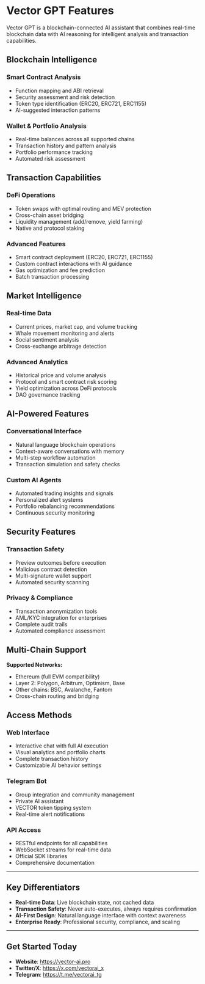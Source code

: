 # Vector GPT Features

Vector GPT is a blockchain-connected AI assistant that combines real-time blockchain data with AI reasoning for intelligent analysis and transaction capabilities.

## **Blockchain Intelligence**

### Smart Contract Analysis
- Function mapping and ABI retrieval
- Security assessment and risk detection
- Token type identification (ERC20, ERC721, ERC1155)
- AI-suggested interaction patterns

### Wallet & Portfolio Analysis
- Real-time balances across all supported chains
- Transaction history and pattern analysis
- Portfolio performance tracking
- Automated risk assessment

## **Transaction Capabilities**

### DeFi Operations
- Token swaps with optimal routing and MEV protection
- Cross-chain asset bridging
- Liquidity management (add/remove, yield farming)
- Native and protocol staking

### Advanced Features
- Smart contract deployment (ERC20, ERC721, ERC1155)
- Custom contract interactions with AI guidance
- Gas optimization and fee prediction
- Batch transaction processing

## **Market Intelligence**

### Real-time Data
- Current prices, market cap, and volume tracking
- Whale movement monitoring and alerts
- Social sentiment analysis
- Cross-exchange arbitrage detection

### Advanced Analytics
- Historical price and volume analysis
- Protocol and smart contract risk scoring
- Yield optimization across DeFi protocols
- DAO governance tracking

## **AI-Powered Features**

### Conversational Interface
- Natural language blockchain operations
- Context-aware conversations with memory
- Multi-step workflow automation
- Transaction simulation and safety checks

### Custom AI Agents
- Automated trading insights and signals
- Personalized alert systems
- Portfolio rebalancing recommendations
- Continuous security monitoring

## **Security Features**

### Transaction Safety
- Preview outcomes before execution
- Malicious contract detection
- Multi-signature wallet support
- Automated security scanning

### Privacy & Compliance
- Transaction anonymization tools
- AML/KYC integration for enterprises
- Complete audit trails
- Automated compliance assessment

## **Multi-Chain Support**

**Supported Networks:**
- Ethereum (full EVM compatibility)
- Layer 2: Polygon, Arbitrum, Optimism, Base
- Other chains: BSC, Avalanche, Fantom
- Cross-chain routing and bridging

## **Access Methods**

### Web Interface
- Interactive chat with full AI execution
- Visual analytics and portfolio charts
- Complete transaction history
- Customizable AI behavior settings

### Telegram Bot
- Group integration and community management
- Private AI assistant
- VECTOR token tipping system
- Real-time alert notifications

### API Access
- RESTful endpoints for all capabilities
- WebSocket streams for real-time data
- Official SDK libraries
- Comprehensive documentation

---

## **Key Differentiators**

- **Real-time Data**: Live blockchain state, not cached data
- **Transaction Safety**: Never auto-executes, always requires confirmation
- **AI-First Design**: Natural language interface with context awareness
- **Enterprise Ready**: Professional security, compliance, and scaling

---

## **Get Started Today**

- **Website**: https://vector-ai.pro
- **Twitter/X**: https://x.com/vectorai_x
- **Telegram**: https://t.me/vectorai_tg 
